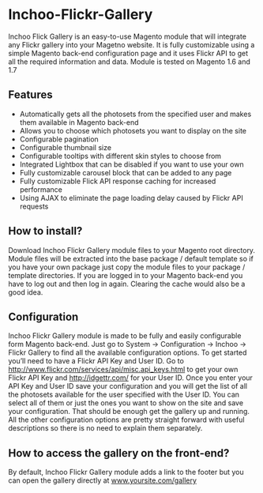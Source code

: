Inchoo-Flickr-Gallery
=====================

Inchoo Flick Gallery is an easy-to-use Magento module that will integrate any Flickr gallery into your Magetno website. It is fully customizable using a simple Magento back-end configuration page and it uses Flickr API to get all the required information and data.
Module is tested on Magento 1.6 and 1.7

Features
---------------
  * Automatically gets all the photosets from the specified user and makes them available in Magento back-end
  * Allows you to choose which photosets you want to display on the site
  * Configurable pagination
  * Configurable thumbnail size
  * Configurable tooltips with different skin styles to choose from
  * Integrated Lightbox that can be disabled if you want to use your own
  * Fully customizable carousel block that can be added to any page
  * Fully customizable Flick API response caching for increased performance
  * Using AJAX to eliminate the page loading delay caused by Flickr API requests


How to install?
---------------
Download Inchoo Flickr Gallery module files to your Magento root directory. Module files will be extracted into the base package / default template so if you have your own package just copy the module files to your package / template directories.
If you are logged in to your Magento back-end you have to log out and then log in again. Clearing the cache would also be a good idea.


Configuration
-------------
Inchoo Flickr Gallery module is made to be fully and easily configurable form Magento back-end. Just go to System -> Configuration -> Inchoo -> Flickr Gallery to find all the available configuration options.
To get started you’ll need to have a Flickr API Key and User ID. Go to http://www.flickr.com/services/api/misc.api_keys.html to get your own Flickr API Key and http://idgettr.com/ for your User ID.
Once you enter your API Key and User ID save your configuration and you will get the list of all the photosets available for the user specified with the User ID. You can select all of them or just the ones you want to show on the site and save your configuration. That should be enough get the gallery up and running.
All the other configuration options are pretty straight forward with useful descriptions so there is no need to explain them separately.


How to access the gallery on the front-end?
-------------------------------------------
By default, Inchoo Flickr Gallery module adds a link to the footer but you can open the gallery directly at www.yoursite.com/gallery
